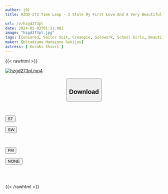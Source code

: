 ```yaml
---
author: j91
title: HZGD-273 Time Leap - I Stole My First Love And A Very Beautiful Senior From My Husband And Made Her My Wife - Shiori Kuraki

url: /v/hzgd273pl
date: 2024-05-03T01:21:00Z
image: "hzgd273pl.jpg"
tags: [Censored, Sailor Suit, Creampie, Solowork, School Girls, Beautiful Girl, Drama, Cuckold	]
maker: [Hitodzuma Hanazono Gekijou]
actress: [ Kuraki Shiori ]
---
```



{{< rawhtml >}}

<div class="video" data-videoid="gl2BwPple2Iqj9Q">
    <a href="javascript:;">
        <img src="/v/hzgd273pl/hzgd273pl.jpg" width="WIDTH" height="HEIGHT" alt="hzgd273pl.mp4" loading="lazy">
    </a>
</div>

<script type="text/javascript" src="https://j91.asia/asset/on-demand-st.js"></script>

<br>
  <link rel="stylesheet" href="https://j91.asia/asset/bs5.css">
  
  <center>
  <button class="btn btn-primary" type="button" data-bs-toggle="collapse" data-bs-target=".multi-collapse" aria-expanded="false" aria-controls="multiCollapseExample1 multiCollapseExample2"><h2>Download</h2></button></center>
</p>
<div class="row">
  <div class="col">
    <div class="collapse multi-collapse" id="multiCollapseExample1">
      <div class="card card-body">
	      	      <br>
<div class="buttons">  
<p><a href="https://streamtape.to/v/gl2BwPple2Iqj9Q" target="_blank"><button class="btn-hover color-3"><i class="fa fa-download"></i> ST</button></a></p>
<p><a href="https://asnwish.com/dy95e1pbmhy6" target="_blank"><button class="btn-hover color-2"><i class="fa fa-download"></i> SW</button></a></p></div>
    </div>
  </div>
</div>
  <div class="col">
    <div class="collapse multi-collapse" id="multiCollapseExample2">
      <div class="card card-body">
	      <br>
<div class="buttons">
<p><a href="https://filemoon.sx/d/0xjuqi5m3g4r"><button class="btn-hover color-8"><i class="fa fa-download"></i> FM</button></a></p>
<p><a href="javascript:;"><button class="btn-hover color-9"><i class="fa fa-download"></i> NONE</button></a></p></div>
<br><br>
      </div>
    </div>
  </div>
</div>

{{< /rawhtml >}}
